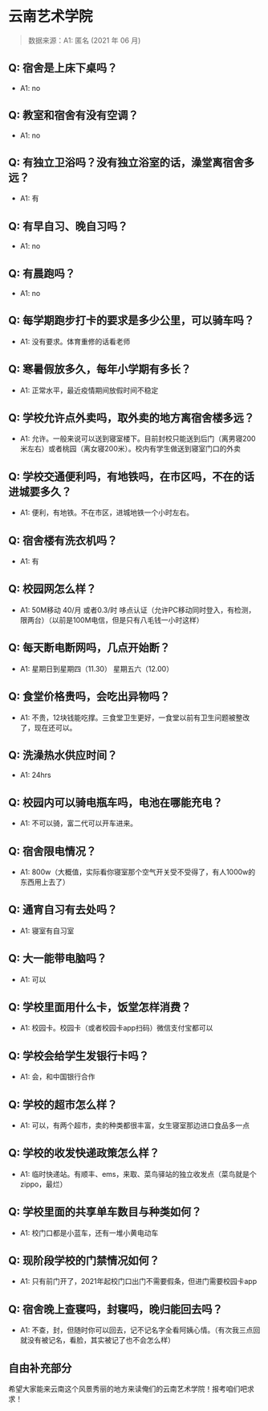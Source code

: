 # 云南艺术学院

> 数据来源：A1: 匿名 (2021 年 06 月)

## Q: 宿舍是上床下桌吗？

- A1: no

## Q: 教室和宿舍有没有空调？

- A1: no

## Q: 有独立卫浴吗？没有独立浴室的话，澡堂离宿舍多远？

- A1: 有

## Q: 有早自习、晚自习吗？

- A1: no

## Q: 有晨跑吗？

- A1: no

## Q: 每学期跑步打卡的要求是多少公里，可以骑车吗？

- A1: 没有要求。体育重修的话看老师

## Q: 寒暑假放多久，每年小学期有多长？

- A1: 正常水平，最近疫情期间放假时间不稳定

## Q: 学校允许点外卖吗，取外卖的地方离宿舍楼多远？

- A1: 允许。一般来说可以送到寝室楼下。目前封校只能送到后门（离男寝200米左右）或者桃园（离女寝200米）。校内有学生做送到寝室门口的外卖

## Q: 学校交通便利吗，有地铁吗，在市区吗，不在的话进城要多久？

- A1: 便利，有地铁。不在市区，进城地铁一个小时左右。

## Q: 宿舍楼有洗衣机吗？

- A1: 有

## Q: 校园网怎么样？

- A1: 50M移动 40/月 或者0.3/时 哆点认证（允许PC移动同时登入，有检测，限两台）（以前是100M电信，但是只有八毛钱一小时这样）

## Q: 每天断电断网吗，几点开始断？

- A1: 星期日到星期四（11.30） 星期五六（12.00）

## Q: 食堂价格贵吗，会吃出异物吗？

- A1: 不贵，12块钱能吃撑。三食堂卫生更好，一食堂以前有卫生问题被整改了，现在还可以。

## Q: 洗澡热水供应时间？

- A1: 24hrs

## Q: 校园内可以骑电瓶车吗，电池在哪能充电？

- A1: 不可以骑，富二代可以开车进来。

## Q: 宿舍限电情况？

- A1: 800w（大概值，实际看你寝室那个空气开关受不受得了，有人1000w的东西用上去了）

## Q: 通宵自习有去处吗？

- A1: 寝室有自习室

## Q: 大一能带电脑吗？

- A1: 可以

## Q: 学校里面用什么卡，饭堂怎样消费？

- A1: 校园卡。校园卡（或者校园卡app扫码）微信支付宝都可以

## Q: 学校会给学生发银行卡吗？

- A1: 会，和中国银行合作

## Q: 学校的超市怎么样？

- A1: 可以，有两个超市，卖的种类都很丰富，女生寝室那边进口食品多一点

## Q: 学校的收发快递政策怎么样？

- A1: 临时快递站。有顺丰、ems，来取、菜鸟驿站的独立收发点（菜鸟就是个zippo，最烂）

## Q: 学校里面的共享单车数目与种类如何？

- A1: 校门口都是小蓝车，还有一堆小黄电动车

## Q: 现阶段学校的门禁情况如何？

- A1: 只有前门开了，2021年起校门口出门不需要假条，但进门需要校园卡app

## Q: 宿舍晚上查寝吗，封寝吗，晚归能回去吗？

- A1: 不查，封，但随时你可以回去，记不记名字全看阿姨心情。（有次我三点回就没有被记名，看脸，其实被记了也不会怎么样）

## 自由补充部分

希望大家能来云南这个风景秀丽的地方来读俺们的云南艺术学院！报考咱们吧求求！